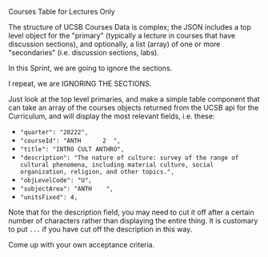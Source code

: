 Courses Table for Lectures Only

The structure of UCSB Courses Data is complex; the JSON includes a top level object
for the "primary" (typically a lecture in courses that have discussion sections), and
optionally, a list (array) of one or more "secondaries" (i.e. discussion sections, labs).

In this Sprint, we are going to ignore the sections.

I repeat, we are IGNORING THE SECTIONS.

Just look at the top level primaries, and make a simple table component
that can take an array of the courses objects returned from the UCSB api for the Curriculum,
and will display the most relevant fields, i.e. these:

- `"quarter": "20222",`
- `"courseId": "ANTH      2  ",`
- `"title": "INTRO CULT ANTHRO",`
- `"description": "The nature of culture: survey of the range of cultural phenomena, including material culture, social organization, religion, and other topics.",`
- `"objLevelCode": "U",`
- `"subjectArea": "ANTH    ",`
- `"unitsFixed": 4,`

Note that for the description field, you may need to cut it off after a certain number of characters rather than displaying the entire thing. It is customary to put `...` if you have
cut off the description in this way.

Come up with your own acceptance criteria.
